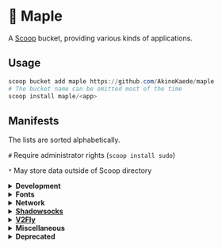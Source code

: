# 🍁 Maple

A [Scoop](https://scoop-docs.now.sh/) bucket, providing various kinds of applications.

## Usage

```powershell
scoop bucket add maple https://github.com/AkinoKaede/maple
# The bucket name can be omitted most of the time
scoop install maple/<app>
```

## Manifests

The lists are sorted alphabetically.

`#` Require administrator rights (`scoop install sudo`)

`*` May store data outside of Scoop directory

<details>
<summary><strong>Development</strong></summary>

- [bloomrpc](https://github.com/uw-labs/bloomrpc) `*`

</details>

<details>
<summary><strong>Fonts</strong></summary>

- [sarasagothic-term-sc-nf](https://github.com/AkinoKaede/Sarasa-Gothic-Term-SC-Nerd) `#`

</details>

<details>
<summary><strong>Network</strong></summary>

- [nat-type-tester](https://github.com/HMBSbige/NatTypeTester)
- [xray-beta](https://github.com/XTLS/Xray-core)

</details>


<details>
<summary><strong><a href="https://shadowsocks.org">Shadowsocks</a></strong></summary>

- [obfs-local](https://github.com/shadowsocks/simple-obfs)
- [v2ray-plugin](https://github.com/shadowsocks/v2ray-plugin)

</details>

<details>
<summary><strong><a href="https://www.v2fly.org">V2Fly</a></strong></summary>

- [v2ray-beta](https://github.com/v2fly/v2ray-core)
- [v2ray-extra](https://github.com/v2fly/v2ray-core)
- [v2ray-extra-beta](https://github.com/v2fly/v2ray-core)
- [vmessconv](https://github.com/v2fly/vmessping)
- [vmessping](https://github.com/v2fly/vmessping)
- [vmessspeed](https://github.com/v2fly/vmessping)

</details>

<details>
<summary><strong>Miscellaneous</strong></summary>

- [kdeconnect-nightly](https://github.com/KDE/kdeconnect-kde) `*`
- [keybase](https://keybase.io/) `*`
- [paperang](https://www.paperang.com/) `*`
- [wsl-ssh-pageant](https://github.com/AkinoKaede/wsl-ssh-pageant)
- [wsl2-ssh-pageant](https://github.com/BlackReloaded/wsl2-ssh-pageant)

</details>

<details>
<summary><strong>Deprecated</strong></summary>

- [docker-desktop](https://www.docker.com/products/docker-desktop) Deprecated because I create the [pull request](https://github.com/Ash258/Scoop-Ash258/pull/314), but I was been blocked without any reply.

</details>